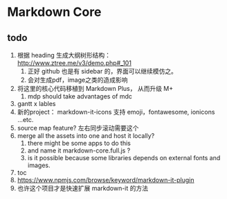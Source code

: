 # Markdown Core


## todo

1. 根据 heading 生成大纲树形结构： http://www.ztree.me/v3/demo.php#_101
    1. 正好 github 也是有 sidebar 的，界面可以继续模仿之。
    1. 会对生成pdf，image之类的造成影响
1. 将这里的核心代码移植到 Markdown Plus， 从而升级 M+
    1. mdp should take advantages of mdc
1. gantt x lables
1. 新的project： markdown-it-icons 支持 emoji，fontawesome, ionicons ...etc.
1. source map feature? 左右同步滚动需要这个
1. merge all the assets into one and host it locally?
    1. there might be some apps to do this
    1. and name it markdown-core.full.js ?
    1. is it possible because some libraries depends on external fonts and images.
1. toc
1. https://www.npmjs.com/browse/keyword/markdown-it-plugin
1. 也许这个项目才是快速扩展 markdown-it 的方法
